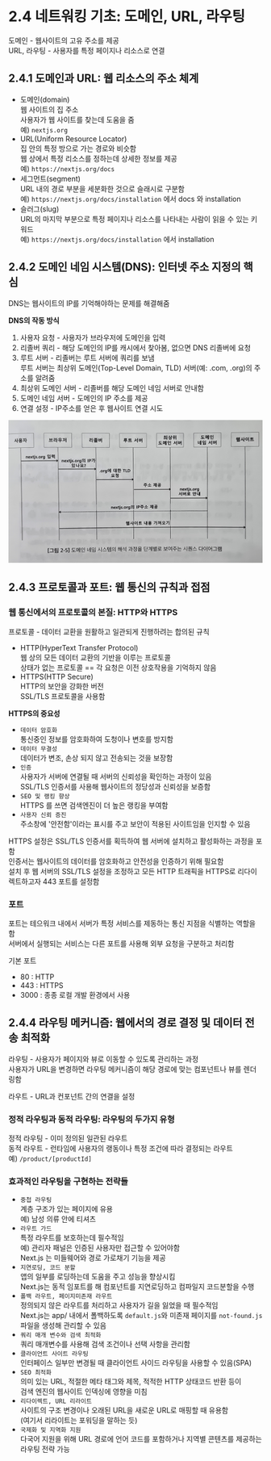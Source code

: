 ﻿# 2.4 네트워킹 기초: 도메인, URL, 라우팅

도메인 - 웹사이트의 고유 주소를 제공<br>
URL, 라우팅 - 사용자를 특정 페이지나 리소스로 연결

## 2.4.1 도메인과 URL: 웹 리소스의 주소 체계

- 도메인(domain)<br>
  웹 사이트의 집 주소<br>
  사용자가 웹 사이트를 찾는데 도움을 줌<br>
  예) `nextjs.org`
- URL(Uniform Resource Locator)<br>
  집 안의 특정 방으로 가는 경로와 비슷함<br>
  웹 상에서 특정 리소스를 정하는데 상세한 정보를 제공<br>
  예) `https://nextjs.org/docs`
- 세그먼트(segment)<br>
  URL 내의 경로 부분을 세분화한 것으로 슬래시로 구분함<br>
  예) `https://nextjs.org/docs/installation` 에서 docs 와 installation
- 슬러그(slug)<br>
  URL의 마지막 부분으로 특정 페이지나 리소스를 나타내는 사람이 읽을 수 있는 키워드<br>
  예) `https://nextjs.org/docs/installation` 에서 installation

## 2.4.2 도메인 네임 시스템(DNS): 인터넷 주소 지정의 핵심

DNS는 웹사이트의 IP를 기억해야하는 문제를 해결해줌

**DNS의 작동 방식**

1. 사용자 요청 - 사용자가 브라우저에 도메인을 입력
2. 리졸버 쿼리 - 해당 도메인의 IP를 캐시에서 찾아봄, 없으면 DNS 리졸버에 요청
3. 루트 서버 - 리졸버는 루트 서버에 쿼리를 보냄 <br>
   루트 서버는 최상위 도메인(Top-Level Domain, TLD) 서버(예: .com, .org)의 주소를 알려줌<br>
4. 최상위 도메인 서버 - 리졸버를 해당 도메인 네임 서버로 안내함
5. 도메인 네임 서버 - 도메인의 IP 주소를 제공
6. 연결 설정 - IP주소를 얻은 후 웹사이트 연결 시도

![](./img/2.jpg)

## 2.4.3 프로토콜과 포트: 웹 통신의 규칙과 접점

### 웹 통신에서의 프로토콜의 본질: HTTP와 HTTPS

프로토콜 - 데이터 교환을 원활하고 일관되게 진행하려는 합의된 규칙

- HTTP(HyperText Transfer Protocol)<br>
  웹 상의 모든 데이터 교환의 기반을 이루는 프로토콜<br>
  상태가 없는 프로토콜 == 각 요청은 이전 상호작용을 기억하지 않음
- HTTPS(HTTP Secure)<br>
  HTTP의 보안을 강화한 버전<br>
  SSL/TLS 프로토콜을 사용함

**HTTPS의 중요성**

- `데이터 암호화`<br>
  통신중인 정보를 암호화하여 도청이나 변호를 방지함
- `데이터 무결성`<br>
  데이터가 변조, 손상 되지 않고 전송되는 것을 보장함
- `인증`<br>
  사용자가 서버에 연결될 때 서버의 신뢰성을 확인하는 과정이 있음<br>
  SSL/TLS 인증서를 사용해 웹사이트의 정당성과 신뢰성을 보증함
- `SEO 및 랭킹 향상`<br>
  HTTPS 를 쓰면 검색엔진이 더 높은 랭킹을 부여함
- `사용자 신뢰 증진`<br>
  주소창에 '안전함'이라는 표시를 주고 보안이 적용된 사이트임을 인지할 수 있음

HTTPS 설정은 SSL/TLS 인증서를 획득하여 웹 서버에 설치하고 활성화하는 과정을 포함<br>
인증서는 웹사이트의 데이터를 암호화하고 안전성을 인증하기 위해 필요함<br>
설치 후 웹 서버의 SSL/TLS 설정을 조정하고 모든 HTTP 트래픽을 HTTPS로 리다이렉트하고자 443 포트를 설정함

### 포트

포트는 테으워크 내에서 서버가 특정 서비스를 제동하는 통신 지점을 식별하는 역할을 함<br>
서버에서 실행되는 서비스는 다른 포트를 사용해 외부 요청을 구분하고 처리함

기본 포트

- 80 : HTTP
- 443 : HTTPS
- 3000 : 종종 로컬 개발 환경에서 사용

## 2.4.4 라우팅 메커니즘: 웹에서의 경로 결정 및 데이터 전송 최적화

라우팅 - 사용자가 페이지와 뷰로 이동할 수 있도록 관리하는 과정<br>
사용자가 URL을 변경하면 라우팅 메커니즘이 해당 경로에 맞는 컴포넌트나 뷰를 렌더링함

라우트 - URL과 컨포넌트 간의 연결을 설정

### 정적 라우팅과 동적 라우팅: 라우팅의 두가지 유형

정적 라우팅 - 이미 정의된 일관된 라우트<br>
동적 라우트 - 런타임에 사용자의 랭동이나 특정 조건에 따라 결정되는 라우트<br>
예) `/product/[productId]`

### 효과적인 라우팅을 구현하는 전략들

- `중첩 라우팅`<br>
  계층 구조가 있는 페이지에 유용<br>
  예) 남성 의류 안에 티셔츠
- `라우트 가드`<br>
  특정 라우트를 보호하는데 필수적임<br>
  예) 관리자 패널은 인증된 사용자만 접근할 수 있어야함<br>
  Next.js 는 미들웨어와 경로 가로채기 기능을 제공
- `지연로딩, 코드 분할`<br>
  앱의 일부를 로딩하는데 도움을 주고 성능을 향상시킴<br>
  Next.js는 동적 임포트를 해 컴포넌트를 지연로딩하고 컴파일지 코드분할을 수행
- `폴백 라우트, 페이지미존재 라우트`<br>
  정의되지 않은 라우트를 처리하고 사용자가 길을 잃었을 때 필수적임<br>
  Next.js는 app/ 내에서 폴백하도록 `default.js`와 미존재 페이지를 `not-found.js` 파일을 생성해 관리할 수 있음
- `쿼리 매개 변수와 검색 최적화`<br>
  쿼리 매개변수를 사용해 검색 조건이나 선택 사항을 관리함
- `클라이언트 사이트 라우팅`<br>
  인터페이스 일부만 변경될 때 클라이언트 사이드 라우팅을 사용할 수 있음(SPA)
- `SEO 최적화`<br>
  의미 있는 URL, 적절한 메타 태그와 제목, 적적한 HTTP 상태코드 반환 등이 <br>
  검색 엔진의 웹사이트 인덱싱에 영향을 미침
- `리다이렉트, URL 리라이트`<br>
  사이트의 구조 변경이나 오래된 URL을 새로운 URL로 매핑할 때 유용함<br>
  (여기서 리라이트는 포워딩을 말하는 듯)
- `국제화 및 지역화 지원`<br>
  다국어 지원을 위해 URL 경로에 언어 코드를 포함하거나 지역별 콘텐츠를 제공하는 라우팅 전략 가능
